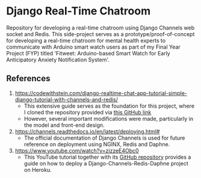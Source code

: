 # Django Real-Time Chatroom
Repository for developing a real-time chatroom using Django Channels web socket and Redis. This side-project serves as a prototype/proof-of-concept for developing a real-time chatroom for mental health experts to communicate with Arduino smart watch users as part of my Final Year Project (FYP) titled 'Fitweet: Arduino-based Smart Watch for Early Anticipatory Anxiety Notification System'.

## References

1. https://codewithstein.com/django-realtime-chat-app-tutorial-simple-django-tutorial-with-channels-and-redis/
   - This extensive guide serves as the foundation for this project, where I cloned the repository provided via [this GitHub link](https://github.com/SteinOveHelset/chatty)
   - However, several important modifications were made, particularly in the model and front-end design.
2. https://channels.readthedocs.io/en/latest/deploying.html#
   - The official documentation of Django Channels is used for future reference on deployment using NGINX, Redis and Daphne.
3. https://www.youtube.com/watch?v=zizzeE4Obc0
   - This YouTube tutorial together with its [GitHub repository](https://github.com/veryacademy/YT-Django-Heroku-Deploy-Channels-Daphne) provides a guide on how to deploy a Django-Channels-Redis-Daphne project on Heroku.
